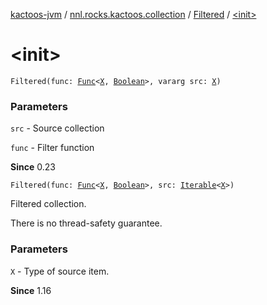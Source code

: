 [kactoos-jvm](../../index.md) / [nnl.rocks.kactoos.collection](../index.md) / [Filtered](index.md) / [&lt;init&gt;](./-init-.md)

# &lt;init&gt;

`Filtered(func: `[`Func`](../../nnl.rocks.kactoos/-func/index.md)`<`[`X`](index.md#X)`, `[`Boolean`](https://kotlinlang.org/api/latest/jvm/stdlib/kotlin/-boolean/index.html)`>, vararg src: `[`X`](index.md#X)`)`

### Parameters

`src` - Source collection

`func` - Filter function

**Since**
0.23

`Filtered(func: `[`Func`](../../nnl.rocks.kactoos/-func/index.md)`<`[`X`](index.md#X)`, `[`Boolean`](https://kotlinlang.org/api/latest/jvm/stdlib/kotlin/-boolean/index.html)`>, src: `[`Iterable`](https://kotlinlang.org/api/latest/jvm/stdlib/kotlin.collections/-iterable/index.html)`<`[`X`](index.md#X)`>)`

Filtered collection.

There is no thread-safety guarantee.

### Parameters

`X` - Type of source item.

**Since**
1.16

